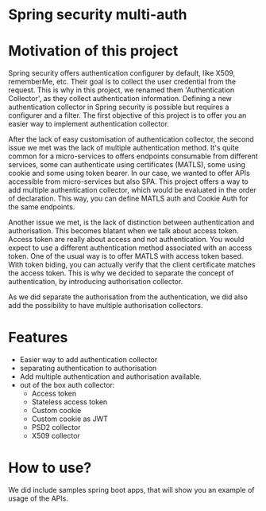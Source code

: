 Spring security multi-auth 
========================

# Motivation of this project

Spring security offers authentication configurer by default, like X509, rememberMe, etc.
Their goal is to collect the user credential from the request. This is why in this project, we renamed them
'Authentication Collector', as they collect authentication information.
Defining a new authentication collector in Spring security is possible but requires a configurer and a filter.
The first objective of this project is to offer you an easier way to implement authentication collector.

After the lack of easy customisation of authentication collector, the second issue we met was the lack of multiple authentication method.
It's quite common for a micro-services to offers endpoints consumable from different services, some can authenticate using certificates (MATLS),
some using cookie and some using token bearer.
In our case, we wanted to offer APIs accessible from micro-services but also SPA.
This project offers a way to add multiple authentication collector, which would be evaluated in the order of declaration.
This way, you can define MATLS auth and Cookie Auth for the same endpoints.

Another issue we met, is the lack of distinction between authentication and authorisation. This becomes blatant when we talk about access token.
Access token are really about access and not authentication. You would expect to use a different authentication method associated with an access token.
One of the usual way is to offer MATLS with access token based. With token biding, you can actually verify that the client certificate matches the access token.
This is why we decided to separate the concept of authentication, by introducing authorisation collector.

As we did separate the authorisation from the authentication, we did also add the possibility to have multiple authorisation collectors.

# Features

* Easier way to add authentication collector
* separating authentication to authorisation
* Add multiple authentication and authorisation available.
* out of the box auth collector:
    * Access token
    * Stateless access token
    * Custom cookie
    * Custom cookie as JWT
    * PSD2 collector
    * X509 collector
    
    
 #  How to use?
 
 We did include samples spring boot apps, that will show you an example of usage of the APIs.